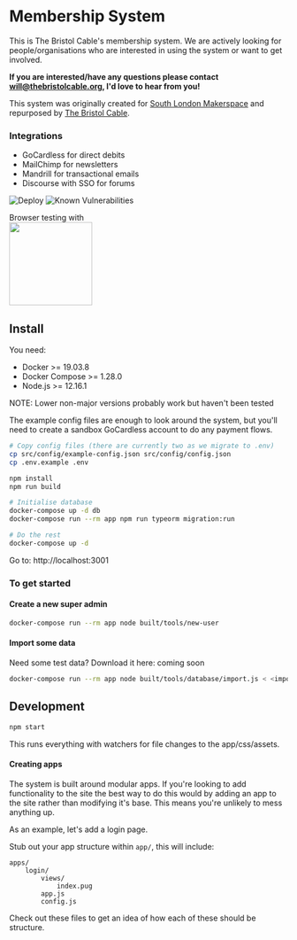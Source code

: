 # Membership System

This is The Bristol Cable's membership system. We are actively looking for
people/organisations who are interested in using the system or want to get
involved.

<b>If you are interested/have any questions please contact
will@thebristolcable.org, I'd love to hear from you!</b>

This system was originally created for
[South London Makerspace](http://southlondonmakerspace.org)
and repurposed by [The Bristol Cable](https://thebristolcable.org).

### Integrations

- GoCardless for direct debits
- MailChimp for newsletters
- Mandrill for transactional emails
- Discourse with SSO for forums

![Deploy](https://github.com/beabee-communityrm/beabee/workflows/Deploy/badge.svg)
![Known Vulnerabilities](https://snyk.io/test/github/beabee-communityrm/beabee/badge.svg?targetFile=package.json)

Browser testing with<br/>
<a href="https://www.browserstack.com/"><img src="https://user-images.githubusercontent.com/2084823/46341120-52388b00-c62f-11e8-8f41-270915ccc03b.png" width="150" /></a>

## Install

You need:

- Docker >= 19.03.8
- Docker Compose >= 1.28.0
- Node.js >= 12.16.1

NOTE: Lower non-major versions probably work but haven't been tested

The example config files are enough to look around the system, but you'll
need to create a sandbox GoCardless account to do any payment flows.

```bash
# Copy config files (there are currently two as we migrate to .env)
cp src/config/example-config.json src/config/config.json
cp .env.example .env

npm install
npm run build

# Initialise database
docker-compose up -d db
docker-compose run --rm app npm run typeorm migration:run

# Do the rest
docker-compose up -d
```

Go to: http://localhost:3001

### To get started

#### Create a new super admin

```bash
docker-compose run --rm app node built/tools/new-user
```

#### Import some data

Need some test data? Download it here: coming soon

```bash
docker-compose run --rm app node built/tools/database/import.js < <import file>
```

## Development

```bash
npm start
```

This runs everything with watchers for file changes to the app/css/assets.

#### Creating apps

The system is built around modular apps. If you're looking to add functionality
to the site the best way to do this would by adding an app to the site rather
than modifying it's base. This means you're unlikely to mess anything up.

As an example, let's add a login page.

Stub out your app structure within `app/`, this will include:

```
apps/
	login/
		views/
			index.pug
		app.js
		config.js
```

Check out these files to get an idea of how each of these should be structure.
